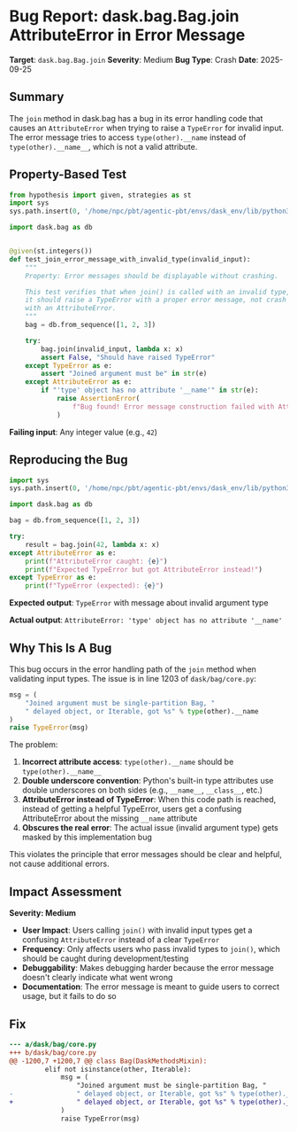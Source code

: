 # Bug Report: dask.bag.Bag.join AttributeError in Error Message

**Target**: `dask.bag.Bag.join`
**Severity**: Medium
**Bug Type**: Crash
**Date**: 2025-09-25

## Summary

The `join` method in dask.bag has a bug in its error handling code that causes an `AttributeError` when trying to raise a `TypeError` for invalid input. The error message tries to access `type(other).__name` instead of `type(other).__name__`, which is not a valid attribute.

## Property-Based Test

```python
from hypothesis import given, strategies as st
import sys
sys.path.insert(0, '/home/npc/pbt/agentic-pbt/envs/dask_env/lib/python3.13/site-packages')

import dask.bag as db


@given(st.integers())
def test_join_error_message_with_invalid_type(invalid_input):
    """
    Property: Error messages should be displayable without crashing.

    This test verifies that when join() is called with an invalid type,
    it should raise a TypeError with a proper error message, not crash
    with an AttributeError.
    """
    bag = db.from_sequence([1, 2, 3])

    try:
        bag.join(invalid_input, lambda x: x)
        assert False, "Should have raised TypeError"
    except TypeError as e:
        assert "Joined argument must be" in str(e)
    except AttributeError as e:
        if "'type' object has no attribute '__name'" in str(e):
            raise AssertionError(
                f"Bug found! Error message construction failed with AttributeError: {e}"
            )
```

**Failing input**: Any integer value (e.g., `42`)

## Reproducing the Bug

```python
import sys
sys.path.insert(0, '/home/npc/pbt/agentic-pbt/envs/dask_env/lib/python3.13/site-packages')

import dask.bag as db

bag = db.from_sequence([1, 2, 3])

try:
    result = bag.join(42, lambda x: x)
except AttributeError as e:
    print(f"AttributeError caught: {e}")
    print(f"Expected TypeError but got AttributeError instead!")
except TypeError as e:
    print(f"TypeError (expected): {e}")
```

**Expected output**: `TypeError` with message about invalid argument type

**Actual output**: `AttributeError: 'type' object has no attribute '__name'`

## Why This Is A Bug

This bug occurs in the error handling path of the `join` method when validating input types. The issue is in line 1203 of `dask/bag/core.py`:

```python
msg = (
    "Joined argument must be single-partition Bag, "
    " delayed object, or Iterable, got %s" % type(other).__name
)
raise TypeError(msg)
```

The problem:
1. **Incorrect attribute access**: `type(other).__name` should be `type(other).__name__`
2. **Double underscore convention**: Python's built-in type attributes use double underscores on both sides (e.g., `__name__`, `__class__`, etc.)
3. **AttributeError instead of TypeError**: When this code path is reached, instead of getting a helpful TypeError, users get a confusing AttributeError about the missing `__name` attribute
4. **Obscures the real error**: The actual issue (invalid argument type) gets masked by this implementation bug

This violates the principle that error messages should be clear and helpful, not cause additional errors.

## Impact Assessment

**Severity: Medium**
- **User Impact**: Users calling `join()` with invalid input types get a confusing `AttributeError` instead of a clear `TypeError`
- **Frequency**: Only affects users who pass invalid types to `join()`, which should be caught during development/testing
- **Debuggability**: Makes debugging harder because the error message doesn't clearly indicate what went wrong
- **Documentation**: The error message is meant to guide users to correct usage, but it fails to do so

## Fix

```diff
--- a/dask/bag/core.py
+++ b/dask/bag/core.py
@@ -1200,7 +1200,7 @@ class Bag(DaskMethodsMixin):
         elif not isinstance(other, Iterable):
             msg = (
                 "Joined argument must be single-partition Bag, "
-                " delayed object, or Iterable, got %s" % type(other).__name
+                " delayed object, or Iterable, got %s" % type(other).__name__
             )
             raise TypeError(msg)
```